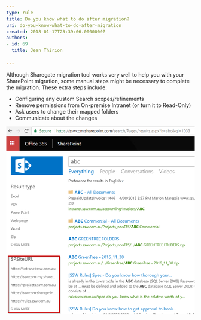 ```yaml
---
type: rule
title: Do you know what to do after migration?
uri: do-you-know-what-to-do-after-migration
created: 2018-01-17T23:39:06.0000000Z
authors:
- id: 69
  title: Jean Thirion

---
```


Although Sharegate migration tool works very well to help you with your SharePoint migration, some manual steps might be necessary to complete the migration. These extra steps include:

 
- Configuring any custom Search scopes/refinements
- Remove permissions from On-premise Intranet (or turn it to Read-Only)
- Ask users to change their mapped folders
- Communicate about the changes


![After migration set your custom refinements so users can filter down into a specific area](set-custom-refinements.png)
